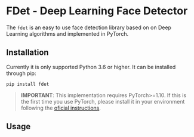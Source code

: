 # FDet - Deep Learning Face Detector

The `fdet` is an easy to use face detection library based on on Deep Learning algorithms and implemented in PyTorch.




## Installation

Currently it is only supported Python 3.6 or higher. It can be installed through pip:

```
pip install fdet
```
> **IMPORTANT**: This implementation requires PyTorch>=1.10. If this is the first time you use PyTorch, please install it in your environment following the [oficial instructions](https://pytorch.org/get-started/locally/).


## Usage


